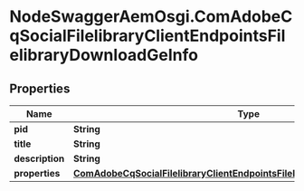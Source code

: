 # NodeSwaggerAemOsgi.ComAdobeCqSocialFilelibraryClientEndpointsFilelibraryDownloadGeInfo

## Properties

Name | Type | Description | Notes
------------ | ------------- | ------------- | -------------
**pid** | **String** |  | [optional] 
**title** | **String** |  | [optional] 
**description** | **String** |  | [optional] 
**properties** | [**ComAdobeCqSocialFilelibraryClientEndpointsFilelibraryDownloadGeProperties**](ComAdobeCqSocialFilelibraryClientEndpointsFilelibraryDownloadGeProperties.md) |  | [optional] 


